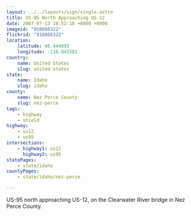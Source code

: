 ```yaml
---
layout: ../../layouts/sign/single.astro
title: US-95 North Approaching US-12
date: 2007-07-13 18:52:10 +0000 +0000
imageid: "910866322"
flickrid: "910866322"
location:
    latitude: 46.444093
    longitude: -116.845581
country:
    name: United States
    slug: united-states
state:
    name: Idaho
    slug: idaho
county:
    name: Nez Perce County
    slug: nez-perce
tags:
    - highway
    - shield
highway:
    - us12
    - us95
intersections:
    - highway1: us12
      highway2: us95
statePages:
    - state/idaho
countyPages:
    - state/idaho/nez-perce

---
```

US-95 north approaching US-12, on the Clearwater River bridge in Nez Perce County.